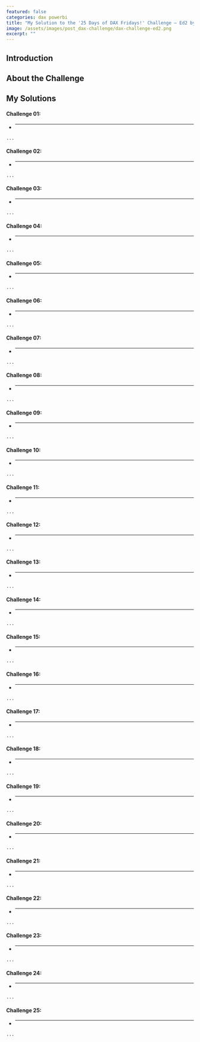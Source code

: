 ```yaml
---
featured: false
categories: dax powerbi
title: "My Solution to the '25 Days of DAX Fridays!' Challenge – Ed2 by CURBAL"
image: /assets/images/post_dax-challenge/dax-challenge-ed2.png
excerpt: ""
---
```


## Introduction


## About the Challenge


## My Solutions


#### Challenge 01:
- ****
```
...
```

#### Challenge 02:
- ****
```
...
```

#### Challenge 03:
- ****
```
...
```

#### Challenge 04:
- ****
```
...
```

#### Challenge 05:
- ****
```
...
```

#### Challenge 06:
- ****
```
...
```

#### Challenge 07:
- ****
```
...
```

#### Challenge 08:
- ****
```
...
```

#### Challenge 09:
- ****
```
...
```

#### Challenge 10:
- ****
```
...
```

#### Challenge 11:
- ****
```
...
```

#### Challenge 12:
- ****
```
...
```

#### Challenge 13:
- ****
```
...
```

#### Challenge 14:
- ****
```
...
```

#### Challenge 15:
- ****
```
...
```

#### Challenge 16:
- ****
```
...
```

#### Challenge 17:
- ****
```
...
```

#### Challenge 18:
- ****
```
...
```

#### Challenge 19:
- ****
```
...
```

#### Challenge 20:
- ****
```
...
```

#### Challenge 21:
- ****
```
...
```

#### Challenge 22:
- ****
```
...
```

#### Challenge 23:
- ****
```
...
```

#### Challenge 24:
- ****
```
...
```

#### Challenge 25:
- ****
```
...
```